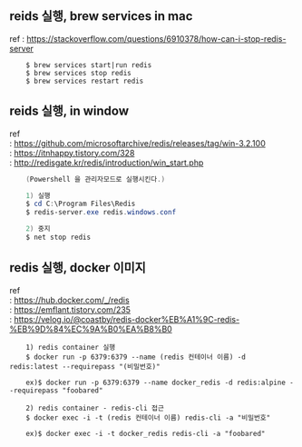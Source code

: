 ## reids 실행, brew services in mac

ref : https://stackoverflow.com/questions/6910378/how-can-i-stop-redis-server

```
    $ brew services start|run redis 
    $ brew services stop redis
    $ brew services restart redis
```

## reids 실행, in window

ref <br/>
: https://github.com/microsoftarchive/redis/releases/tag/win-3.2.100 <br/>
: https://itnhappy.tistory.com/328 <br/>
: http://redisgate.kr/redis/introduction/win_start.php <br/>

```powershell
    (Powershell 을 관리자모드로 실행시킨다.)

    1) 실행
    $ cd C:\Program Files\Redis
    $ redis-server.exe redis.windows.conf

    2) 중지
    $ net stop redis
```

## redis 실행, docker 이미지

ref <br/>
: https://hub.docker.com/_/redis <br/>
: https://emflant.tistory.com/235 <br/>
: https://velog.io/@coastby/redis-docker%EB%A1%9C-redis-%EB%9D%84%EC%9A%B0%EA%B8%B0 <br/>

```
    1) redis container 실행
    $ docker run -p 6379:6379 --name (redis 컨테이너 이름) -d redis:latest --requirepass "(비밀번호)"
    
    ex)$ docker run -p 6379:6379 --name docker_redis -d redis:alpine --requirepass "foobared"

    2) redis container - redis-cli 접근
    $ docker exec -i -t (redis 컨테이너 이름) redis-cli -a "비밀번호"

    ex)$ docker exec -i -t docker_redis redis-cli -a "foobared"   

```